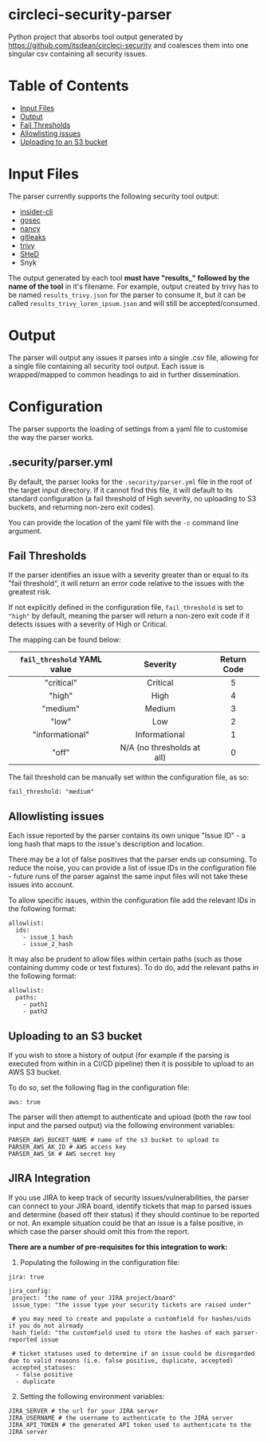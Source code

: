 # circleci-security-parser
Python project that absorbs tool output generated by https://github.com/itsdean/circleci-security and coalesces them into one singular csv containing all security issues.

# Table of Contents
  * [Input Files](#input-files)
  * [Output](#output)
  * [Fail Thresholds](#fail-thresholds)
  * [Allowlisting issues](#allowlisting-issues)
  * [Uploading to an S3 bucket](#uploading-to-an-s3-bucket)
 
# Input Files
The parser currently supports the following security tool output:
  * [insider-cli](https://github.com/insidersec/insider)
  * [gosec](https://github.com/securego/gosec)
  * [nancy](https://github.com/sonatype-nexus-community/nancy)
  * [gitleaks](https://github.com/zricethezav/gitleaks)
  * [trivy](https://github.com/aquasecurity/trivy)
  * [SHeD](https://github.com/itsdean/shed)
  * Snyk

The output generated by each tool **must have "results_" followed by the name of the tool** in it's filename. For example, output created by trivy has to be named `results_trivy.json` for the parser to consume it, but it can be called `results_trivy_loren_ipsum.json` and will still be accepted/consumed.

# Output
The parser will output any issues it parses into a single .csv file, allowing for a single file containing all security tool output. Each issue is wrapped/mapped to common headings to aid in further dissemination.


# Configuration
The parser supports the loading of settings from a yaml file to customise the way the parser works.

## .security/parser.yml
By default, the parser looks for the `.security/parser.yml` file in the root of the target input directory.
If it cannot find this file, it will default to its standard configuration (a fail threshold of High severity, no uploading to S3 buckets, and returning non-zero exit codes).

You can provide the location of the yaml file with the `-c` command line argument.

## Fail Thresholds
If the parser identifies an issue with a severity greater than or equal to its "fail threshold", it will return an error code relative to the issues with the greatest risk.

If not explicitly defined in the configuration file, `fail_threshold` is set to `"high"` by default, meaning the parser will return a non-zero exit code if it detects issues with a severity of High or Critical.

The mapping can be found below:

| `fail_threshold` YAML value | Severity | Return Code |
| :-: | :-: | :-: |
| "critical" | Critical |	5 |
| "high" | High |	4 |
| "medium" | Medium |	3 |
| "low" | Low |	2 |
| "informational" | Informational |	1 |
| "off" | N/A (no thresholds at all) | 0 |

The fail threshold can be manually set within the configuration file, as so:
```
fail_threshold: "medium"
```

## Allowlisting issues
Each issue reported by the parser contains its own unique "Issue ID" - a long hash that maps to the issue's description and location.

There may be a lot of false positives that the parser ends up consuming. To reduce the noise, you can provide a list of issue IDs in the configuration file - future runs of the parser against the same input files will not take these issues into account.

To allow specific issues, within the configuration file add the relevant IDs in the following format:
```
allowlist:
  ids:
    - issue_1_hash
    - issue_2_hash
```

It may also be prudent to allow files within certain paths (such as those containing dummy code or test fixtures). To do do, add the relevant paths in the following format:
```
allowlist:
  paths:
    - path1
    - path2
```

## Uploading to an S3 bucket
If you wish to store a history of output (for example if the parsing is executed from within in a CI/CD pipeline) then it is possible to upload to an AWS S3 bucket.

To do so, set the following flag in the configuration file:
```
aws: true
```

The parser will then attempt to authenticate and upload (both the raw tool input and the parsed output) via the following environment variables:
```
PARSER_AWS_BUCKET_NAME # name of the s3 bucket to upload to
PARSER_AWS_AK_ID # AWS access key
PARSER_AWS_SK # AWS secret key
```

## JIRA Integration
If you use JIRA to keep track of security issues/vulnerabilities, the parser can connect to your JIRA board, identify tickets that map to parsed issues and determine (based off their status) if they should continue to be reported or not. An example situation could be that an issue is a false positive, in which case the parser should omit this from the report.

**There are a number of pre-requisites for this integration to work:**

1) Populating the following in the configuration file:
```
jira: true

jira_config:
 project: "the name of your JIRA project/board"
 issue_type: "the issue type your security tickets are raised under"
 
 # you may need to create and populate a customfield for hashes/uids if you do not already
 hash_field: "the customfield used to store the hashes of each parser-reported issue
 
 # ticket statuses used to determine if an issue could be disregarded due to valid reasons (i.e. false positive, duplicate, accepted)
 accepted_statuses:
  - false positive
  - duplicate
```

2) Setting the following environment variables:
```
JIRA_SERVER # the url for your JIRA server
JIRA_USERNAME # the username to authenticate to the JIRA server
JIRA_API_TOKEN # the generated API token used to authenticate to the JIRA server
```


